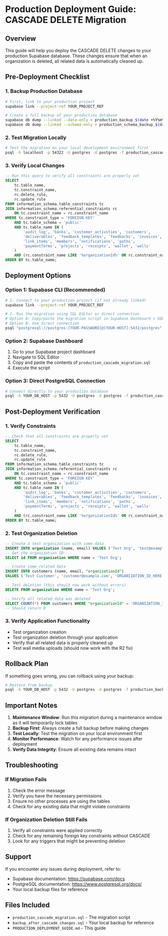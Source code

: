 # Production Deployment Guide: CASCADE DELETE Migration

## Overview
This guide will help you deploy the CASCADE DELETE changes to your production Supabase database. These changes ensure that when an organization is deleted, all related data is automatically cleaned up.

## Pre-Deployment Checklist

### 1. Backup Production Database
```bash
# First, link to your production project
supabase link --project-ref YOUR_PROJECT_REF

# Create a full backup of your production database
supabase db dump --linked --data-only > production_backup_$(date +%Y%m%d_%H%M%S).sql
supabase db dump --linked --schema-only > production_schema_backup_$(date +%Y%m%d_%H%M%S).sql
```

### 2. Test Migration Locally
```bash
# Test the migration on your local development environment first
psql -h localhost -p 54322 -U postgres -d postgres -f production_cascade_migration.sql
```

### 3. Verify Local Changes
```sql
-- Run this query to verify all constraints are properly set
SELECT 
    tc.table_name, 
    tc.constraint_name, 
    rc.delete_rule,
    rc.update_rule
FROM information_schema.table_constraints tc
JOIN information_schema.referential_constraints rc 
    ON tc.constraint_name = rc.constraint_name
WHERE tc.constraint_type = 'FOREIGN KEY' 
    AND tc.table_schema = 'public'
    AND tc.table_name IN (
        'audit_log', 'banks', 'customer_activities', 'customers', 
        'deliverables', 'feedback_templates', 'feedbacks', 'invoices',
        'link_items', 'members', 'notifications', 'paths', 
        'paymentTerms', 'projects', 'receipts', 'wallet', 'walls'
    )
    AND (rc.constraint_name LIKE '%organizationId%' OR rc.constraint_name LIKE '%projectId%')
ORDER BY tc.table_name;
```

## Deployment Options

### Option 1: Supabase CLI (Recommended)
```bash
# 1. Connect to your production project (if not already linked)
supabase link --project-ref YOUR_PROJECT_REF

# 2. Run the migration using SQL Editor or direct connection
# Option A: Copy/paste the migration script in Supabase Dashboard > SQL Editor
# Option B: Use direct connection
psql "postgresql://postgres:[YOUR-PASSWORD]@[YOUR-HOST]:5432/postgres" -f production_cascade_migration.sql
```

### Option 2: Supabase Dashboard
1. Go to your Supabase project dashboard
2. Navigate to SQL Editor
3. Copy and paste the contents of `production_cascade_migration.sql`
4. Execute the script

### Option 3: Direct PostgreSQL Connection
```bash
# Connect directly to your production database
psql -h YOUR_DB_HOST -p 5432 -U postgres -d postgres -f production_cascade_migration.sql
```

## Post-Deployment Verification

### 1. Verify Constraints
```sql
-- Check that all constraints are properly set
SELECT 
    tc.table_name, 
    tc.constraint_name, 
    rc.delete_rule,
    rc.update_rule
FROM information_schema.table_constraints tc
JOIN information_schema.referential_constraints rc 
    ON tc.constraint_name = rc.constraint_name
WHERE tc.constraint_type = 'FOREIGN KEY' 
    AND tc.table_schema = 'public'
    AND tc.table_name IN (
        'audit_log', 'banks', 'customer_activities', 'customers', 
        'deliverables', 'feedback_templates', 'feedbacks', 'invoices',
        'link_items', 'members', 'notifications', 'paths', 
        'paymentTerms', 'projects', 'receipts', 'wallet', 'walls'
    )
    AND (rc.constraint_name LIKE '%organizationId%' OR rc.constraint_name LIKE '%projectId%')
ORDER BY tc.table_name;
```

### 2. Test Organization Deletion
```sql
-- Create a test organization with some data
INSERT INTO organization (name, email) VALUES ('Test Org', 'test@example.com');
-- Get the organization ID
SELECT id FROM organization WHERE name = 'Test Org';

-- Create some related data
INSERT INTO customers (name, email, "organizationId") 
VALUES ('Test Customer', 'customer@example.com', 'ORGANIZATION_ID_HERE');

-- Test deletion (this should now work without errors)
DELETE FROM organization WHERE name = 'Test Org';

-- Verify all related data was deleted
SELECT COUNT(*) FROM customers WHERE "organizationId" = 'ORGANIZATION_ID_HERE';
-- Should return 0
```

### 3. Verify Application Functionality
- Test organization creation
- Test organization deletion through your application
- Verify that all related data is properly cleaned up
- Test wall media uploads (should now work with the R2 fix)

## Rollback Plan

If something goes wrong, you can rollback using your backup:

```bash
# Restore from backup
psql -h YOUR_DB_HOST -p 5432 -U postgres -d postgres -f production_backup_YYYYMMDD_HHMMSS.sql
```

## Important Notes

1. **Maintenance Window**: Run this migration during a maintenance window as it will temporarily lock tables
2. **Backup First**: Always create a full backup before making changes
3. **Test Locally**: Test the migration on your local environment first
4. **Monitor Performance**: Watch for any performance issues after deployment
5. **Verify Data Integrity**: Ensure all existing data remains intact

## Troubleshooting

### If Migration Fails
1. Check the error message
2. Verify you have the necessary permissions
3. Ensure no other processes are using the tables
4. Check for any existing data that might violate constraints

### If Organization Deletion Still Fails
1. Verify all constraints were applied correctly
2. Check for any remaining foreign key constraints without CASCADE
3. Look for any triggers that might be preventing deletion

## Support

If you encounter any issues during deployment, refer to:
- Supabase documentation: https://supabase.com/docs
- PostgreSQL documentation: https://www.postgresql.org/docs/
- Your local backup files for reference

## Files Included
- `production_cascade_migration.sql` - The migration script
- `backup_after_cascade_changes.sql` - Your local backup for reference
- `PRODUCTION_DEPLOYMENT_GUIDE.md` - This guide
